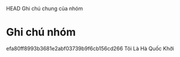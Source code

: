 HEAD
Ghi chú chung của nhóm
# Ghi chú nhóm
efa80ff8993b3681e2abf03739b9f6cb156cd266
Tôi Là Hà Quốc Khởi


